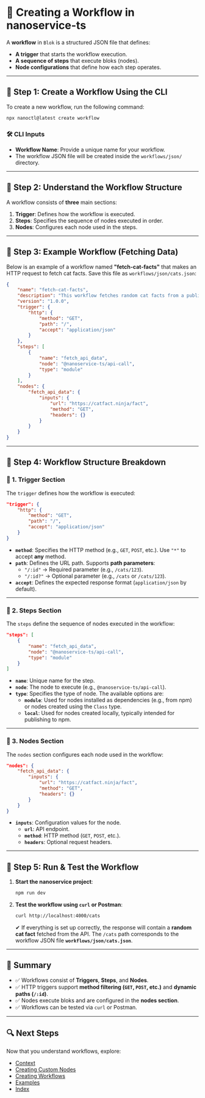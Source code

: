 # 🚀 Creating a Workflow in nanoservice-ts

A **workflow** in `Blok` is a structured JSON file that defines:

- **A trigger** that starts the workflow execution.
- **A sequence of steps** that execute bloks (nodes).
- **Node configurations** that define how each step operates.

---

## 📌 Step 1: Create a Workflow Using the CLI

To create a new workflow, run the following command:

```sh
npx nanoctl@latest create workflow
```

### 🛠 CLI Inputs

- **Workflow Name**: Provide a unique name for your workflow.
- The workflow JSON file will be created inside the `workflows/json/` directory.

---

## 📌 Step 2: Understand the Workflow Structure

A workflow consists of **three** main sections:

1. **Trigger**: Defines how the workflow is executed.  
2. **Steps**: Specifies the sequence of nodes executed in order.  
3. **Nodes**: Configures each node used in the steps.  

---

## 📌 Step 3: Example Workflow (Fetching Data)

Below is an example of a workflow named **"fetch-cat-facts"** that makes an HTTP request to fetch cat facts. Save this file as `workflows/json/cats.json`:

```json
{
    "name": "fetch-cat-facts",
    "description": "This workflow fetches random cat facts from a public API.",
    "version": "1.0.0",
    "trigger": {
        "http": {
            "method": "GET",
            "path": "/",
            "accept": "application/json"
        }
    },
    "steps": [
        {
            "name": "fetch_api_data",
            "node": "@nanoservice-ts/api-call",
            "type": "module"
        }
    ],
    "nodes": {
        "fetch_api_data": {
            "inputs": {
                "url": "https://catfact.ninja/fact",
                "method": "GET",
                "headers": {}
            }
        }
    }
}
```

---

## 📌 Step 4: Workflow Structure Breakdown

### 🔹 1. **Trigger Section**

The `trigger` defines how the workflow is executed:

```json
"trigger": {
    "http": {
        "method": "GET",
        "path": "/",
        "accept": "application/json"
    }
}
```

- **`method`**: Specifies the HTTP method (e.g., `GET`, `POST`, etc.). Use `"*"` to accept **any** method.
- **`path`**: Defines the URL path. Supports **path parameters**:
    - `"/:id"` → Required parameter (e.g., `/cats/123`).
    - `"/:id?"` → Optional parameter (e.g., `/cats` or `/cats/123`).
- **`accept`**: Defines the expected response format (`application/json` by default).

---

### 🔹 2. **Steps Section**

The `steps` define the sequence of nodes executed in the workflow:

```json
"steps": [
    {
        "name": "fetch_api_data",
        "node": "@nanoservice-ts/api-call",
        "type": "module"
    }
]
```

- **`name`**: Unique name for the step.
- **`node`**: The node to execute (e.g., `@nanoservice-ts/api-call`).
- **`type`**: Specifies the type of node. The available options are:
    - **`module`**: Used for nodes installed as dependencies (e.g., from npm) or nodes created using the `Class` type.
    - **`local`**: Used for nodes created locally, typically intended for publishing to npm.

---

### 🔹 3. **Nodes Section**

The `nodes` section configures each node used in the workflow:

```json
"nodes": {
    "fetch_api_data": {
        "inputs": {
            "url": "https://catfact.ninja/fact",
            "method": "GET",
            "headers": {}
        }
    }
}
```

- **`inputs`**: Configuration values for the node.
    - **`url`**: API endpoint.
    - **`method`**: HTTP method (`GET`, `POST`, etc.).
    - **`headers`**: Optional request headers.

---

## 📌 Step 5: Run & Test the Workflow

1. **Start the nanoservice project**:

     ```sh
     npm run dev
     ```

2. **Test the workflow using `curl` or Postman**:

     ```sh
     curl http://localhost:4000/cats
     ```

     ✔ If everything is set up correctly, the response will contain a **random cat fact** fetched from the API. The `/cats` path corresponds to the workflow JSON file **`workflows/json/cats.json`**.

---

## 🎯 Summary

- ✅ Workflows consist of **Triggers**, **Steps**, and **Nodes**.  
- ✅ HTTP triggers support **method filtering (`GET`, `POST`, etc.)** and **dynamic paths (`/:id`)**.  
- ✅ Nodes execute bloks and are configured in the **nodes section**.  
- ✅ Workflows can be tested via `curl` or Postman.  

---

## 🔍 Next Steps

Now that you understand workflows, explore:

- [Context](../Core_Concepts/Context.md)
- [Creating Custom Nodes](../CLI_Commands/Create_Node.md)
- [Creating Workflows](../CLI_Commands/Create_Workflow.md)
- [Examples](../examples.md)
- [Index](../index.md)